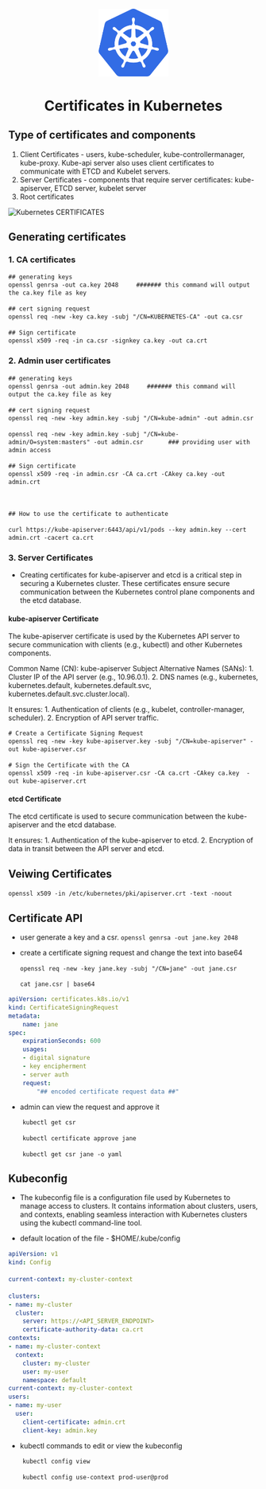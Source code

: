 <p align="center">
  <img src="https://raw.githubusercontent.com/kubernetes/kubernetes/master/logo/logo.svg"
       alt="Kubernetes Logo" width="140">
</p>

<h1 align="center">Certificates in Kubernetes</h1>

## Type of certificates and components

1. Client Certificates - users, kube-scheduler, kube-controllermanager, kube-proxy. Kube-api server also uses client certificates to communicate with ETCD and Kubelet servers.
2. Server Certificates - components that require server certificates: kube-apiserver, ETCD server, kubelet server
3. Root certificates

![Kubernetes CERTIFICATES](/images/image.png)


## Generating certificates

### 1. CA certificates
```
## generating keys
openssl genrsa -out ca.key 2048     ####### this command will output the ca.key file as key

## cert signing request
openssl req -new -key ca.key -subj "/CN=KUBERNETES-CA" -out ca.csr

## Sign certificate
openssl x509 -req -in ca.csr -signkey ca.key -out ca.crt
```

### 2. Admin user certificates
```
## generating keys
openssl genrsa -out admin.key 2048     ####### this command will output the ca.key file as key

## cert signing request
openssl req -new -key admin.key -subj "/CN=kube-admin" -out admin.csr

openssl req -new -key admin.key -subj "/CN=kube-admin/O=system:masters" -out admin.csr       ### providing user with admin access

## Sign certificate
openssl x509 -req -in admin.csr -CA ca.crt -CAkey ca.key -out admin.crt



## How to use the certificate to authenticate

curl https://kube-apiserver:6443/api/v1/pods --key admin.key --cert admin.crt -cacert ca.crt
```

### 3. Server Certificates

- Creating certificates for kube-apiserver and etcd is a critical step in securing a Kubernetes cluster. These certificates ensure secure communication between the Kubernetes control plane components and the etcd database.

#### kube-apiserver Certificate
The kube-apiserver certificate is used by the Kubernetes API server to secure communication with clients (e.g., kubectl) and other Kubernetes components.

Common Name (CN): kube-apiserver
Subject Alternative Names (SANs):
    1. Cluster IP of the API server (e.g., 10.96.0.1).
    2. DNS names (e.g., kubernetes, kubernetes.default, kubernetes.default.svc, kubernetes.default.svc.cluster.local).

It ensures:
    1. Authentication of clients (e.g., kubelet, controller-manager, scheduler).
    2. Encryption of API server traffic.
```
# Create a Certificate Signing Request
openssl req -new -key kube-apiserver.key -subj "/CN=kube-apiserver" -out kube-apiserver.csr

# Sign the Certificate with the CA
openssl x509 -req -in kube-apiserver.csr -CA ca.crt -CAkey ca.key  -out kube-apiserver.crt

```

#### etcd Certificate
The etcd certificate is used to secure communication between the kube-apiserver and the etcd database.

It ensures:
    1. Authentication of the kube-apiserver to etcd.
    2. Encryption of data in transit between the API server and etcd.


## Veiwing Certificates

`openssl x509 -in /etc/kubernetes/pki/apiserver.crt -text -noout`

## Certificate API

- user generate a key and a csr.
    `openssl genrsa -out jane.key 2048`
  
- create a certificate signing request and change the text into base64 

    `openssl req -new -key jane.key -subj "/CN=jane" -out jane.csr`

    `cat jane.csr | base64`

```yaml
apiVersion: certificates.k8s.io/v1
kind: CertificateSigningRequest
metadata:
    name: jane
spec:
    expirationSeconds: 600
    usages:
    - digital signature
    - key encipherment
    - server auth
    request:
        "## encoded certificate request data ##"
```
- admin can view the request and approve it

```
    kubectl get csr

    kubectl certificate approve jane

    kubectl get csr jane -o yaml   
```

## Kubeconfig

- The kubeconfig file is a configuration file used by Kubernetes to manage access to clusters. It contains information about clusters, users, and contexts, enabling seamless interaction with Kubernetes clusters using the kubectl command-line tool.

- default location of the file - $HOME/.kube/config

```yaml
apiVersion: v1
kind: Config

current-context: my-cluster-context

clusters:
- name: my-cluster
  cluster:
    server: https://<API_SERVER_ENDPOINT>
    certificate-authority-data: ca.crt
contexts:
- name: my-cluster-context
  context:
    cluster: my-cluster
    user: my-user
    namespace: default
current-context: my-cluster-context
users:
- name: my-user
  user:
    client-certificate: admin.crt
    client-key: admin.key   
```

- kubectl commands to edit or view the kubeconfig
```
    kubectl config view

    kubectl config use-context prod-user@prod

```